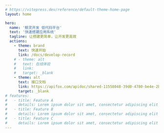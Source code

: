 ```yaml
---
# https://vitepress.dev/reference/default-theme-home-page
layout: home

hero:
  name: '鲸灵开发 低代码平台'
  text: '快速搭建应用系统'
  tagline: 让搭建更简单，让开发更高效
  actions:
    - theme: brand
      text: 快速开始
      link: /docs/develop-record
    # - theme: alt
    #   text: 在线体验
    #   link:
    #   target: _blank
    - theme: alt
      text: 接口文档
      link: https://apifox.com/apidoc/shared-11558048-39d0-4780-be4e-2b3b20a09cfb/api-227075591
      target: _blank
# features:
#   - title: Feature A
#     details: Lorem ipsum dolor sit amet, consectetur adipiscing elit
#   - title: Feature B
#     details: Lorem ipsum dolor sit amet, consectetur adipiscing elit
#   - title: Feature C
#     details: Lorem ipsum dolor sit amet, consectetur adipiscing elit
---
```

